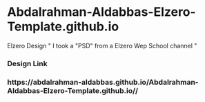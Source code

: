# Abdalrahman-Aldabbas-Elzero-Template.github.io
Elzero Design " I took a "PSD" from a Elzero Wep School channel "
<h3>Design Link<h3/> <p>https://abdalrahman-aldabbas.github.io/Abdalrahman-Aldabbas-Elzero-Template.github.io//<p/>
